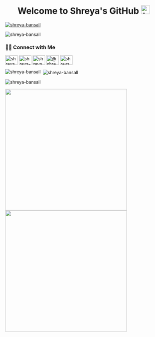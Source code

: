<h1 align="center">Welcome to Shreya's GitHub <img src="https://user-images.githubusercontent.com/1303154/88677602-1635ba80-d120-11ea-84d8-d263ba5fc3c0.gif" width="28px" alt="hi"></h1>

<p align="left"> <a href="https://github.com/ryo-ma/github-profile-trophy"><img src="https://github-profile-trophy.vercel.app/?username=shreya-bansall" alt="shreya-bansall" /></a> </p>

<p align="left"> <img src="https://komarev.com/ghpvc/?username=shreya-bansall&label=Profile%20views&color=0e75b6&style=flat" alt="shreya-bansall" /> </p>

<h3 align="left">🤝🏻 Connect with Me</h3>
<p align="left">
<a href="https://twitter.com/shreya_bansall" target="blank"><img align="center" src="https://raw.githubusercontent.com/rahuldkjain/github-profile-readme-generator/master/src/images/icons/Social/twitter.svg" alt="shreya_bansall" height="30" width="40" /></a>
<a href="https://linkedin.com/in/shreya-bansall" target="blank"><img align="center" src="https://raw.githubusercontent.com/rahuldkjain/github-profile-readme-generator/master/src/images/icons/Social/linked-in-alt.svg" alt="shreya-bansall" height="30" width="40" /></a>
<a href="https://instagram.com/shreyabansall_" target="blank"><img align="center" src="https://raw.githubusercontent.com/rahuldkjain/github-profile-readme-generator/master/src/images/icons/Social/instagram.svg" alt="shreyabansall_" height="30" width="40" /></a>
<a href="https://www.hackerrank.com/@shreyabansal" target="blank"><img align="center" src="https://raw.githubusercontent.com/rahuldkjain/github-profile-readme-generator/master/src/images/icons/Social/hackerrank.svg" alt="@shreyabansal" height="30" width="40" /></a>
<a href = "mailto:shreyab2400@gmail.com"><img align="center" src="https://img.icons8.com/color/48/000000/gmail.png" alt="shreyabansall_" height="30" width="40" /></a>
</p>

<div
<p><img align="left" src="https://github-readme-stats.vercel.app/api/top-langs?username=shreya-bansall&show_icons=true&theme=dark&locale=en&layout=compact" alt="shreya-bansall" /></p>

<p>&nbsp;<img align="center" src="https://github-readme-stats.vercel.app/api?username=shreya-bansall&show_icons=true&theme=dark&locale=en" alt="shreya-bansall" /></p>

<p><img align="center" src="https://github-readme-streak-stats.herokuapp.com/?user=shreya-bansall&theme=dark" alt="shreya-bansall" /></p>
</div>

<div>
<img src = "https://github-readme-stats.vercel.app/api?username=Shreya-bansall&count_private=true&show_icons=true&theme=dark" width="390"/>
<img src="https://github-readme-streak-stats.herokuapp.com/?user=Shreya-bansall&show_icons=true&theme=dark" width="390"/>
</div>
